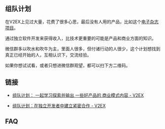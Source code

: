 ## 组队计划

在V2EX上见过大量，花费了很多心思，最后没有人用的产品，比如这个[电子杂志项目](https://www.v2ex.com/t/700202#reply31)。

通过独立软件开发来获得收入，比技术更重要的可能是产品和商业方面的知识。

微信群多以吹水和吹牛为主，里面人很多，但付诸行动的人很少，这个计划想找到真正已经开始的人，互相认识下，交流经验。

如果你想试试看，或者只想进微信群观望，都可以扫下方二维码。



## 链接

- [组队计划： 一起学习探索并输出 一些好产品的 商业模式内容 - V2EX](https://www.v2ex.com/t/699630)

- [组队计划：在独立开发者中建立紧密合作 - V2EX](https://www.v2ex.com/t/695954)

##  FAQ
